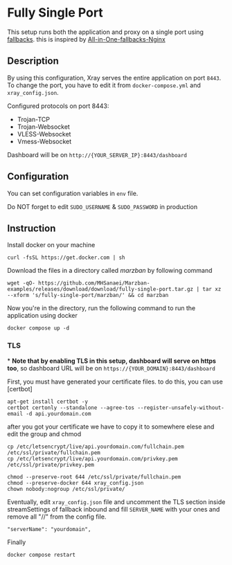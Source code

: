# Fully Single Port
This setup runs both the application and proxy on a single port using [fallbacks](https://xtls.github.io/config/features/fallback.html). this is inspired by [All-in-One-fallbacks-Nginx](https://github.com/XTLS/Xray-examples/tree/main/All-in-One-fallbacks-Nginx)

## Description
‌By using this configuration, Xray serves the entire application on port `8443`.
To change the port, you have to edit it from `docker-compose.yml` and `xray_config.json`.

Configured protocols on port 8443:
- Trojan-TCP
- Trojan-Websocket
- VLESS-Websocket
- Vmess-Websocket

Dashboard will be on `http://{YOUR_SERVER_IP}:8443/dashboard`

## Configuration
You can set configuration variables in `env` file.

Do NOT forget to edit `SUDO_USERNAME` & `SUDO_PASSWORD` in production

## Instruction
Install docker on your machine
```
curl -fsSL https://get.docker.com | sh
```
Download the files in a directory called *marzban* by following command
```
wget -qO- https://github.com/MHSanaei/Marzban-examples/releases/download/download/fully-single-port.tar.gz | tar xz --xform 's/fully-single-port/marzban/' && cd marzban
```
Now you're in the directory, run the following command to run the application using docker
```
docker compose up -d
```

### TLS
\* **Note that by enabling TLS in this setup, dashboard will serve on https too**, so dashboard URL will be on `https://{YOUR_DOMAIN}:8443/dashboard`

First, you must have generated your certificate files. to do this, you can use [certbot]


```
apt-get install certbot -y
certbot certonly --standalone --agree-tos --register-unsafely-without-email -d api.yourdomain.com
```

after you got your certificate we have to copy it to somewhere elese and edit the group and chmod

```
cp /etc/letsencrypt/live/api.yourdomain.com/fullchain.pem /etc/ssl/private/fullchain.pem
cp /etc/letsencrypt/live/api.yourdomain.com/privkey.pem /etc/ssl/private/privkey.pem
```

```
chmod --preserve-root 644 /etc/ssl/private/fullchain.pem
chmod --preserve-docker 644 xray_config.json
chown nobody:nogroup /etc/ssl/private/
```


Eventually, edit `xray_config.json` file and uncomment the TLS section inside streamSettings of fallback inbound and fill `SERVER_NAME` with your ones and remove all "//" from the config file.

`"serverName": "yourdomain",`


Finally
```
docker compose restart
```
